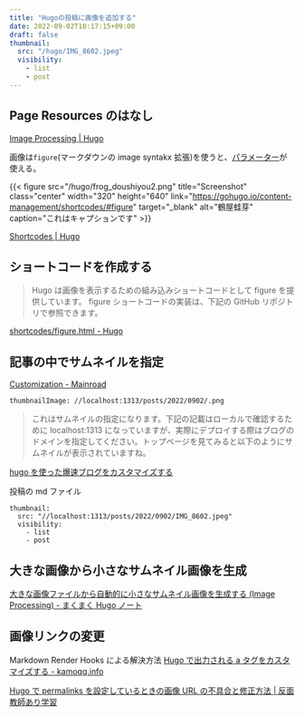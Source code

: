 ```yaml
---
title: "Hugoの投稿に画像を追加する"
date: 2022-09-02T10:17:15+09:00
draft: false
thumbnail:
  src: "/hugo/IMG_8602.jpeg"
  visibility:
    - list
    - post
---
```


## Page Resources のはなし

[Image Processing \| Hugo](https://gohugo.io/content-management/image-processing/#page-resources)

画像は`figure`(マークダウンの image syntakx 拡張)を使うと、[パラメーター](target="_blank")が使える。

{{< figure
src="/hugo/frog_doushiyou2.png"
title="Screenshot"
class="center"
width="320"
height="640"
link="https://gohugo.io/content-management/shortcodes/#figure"
target="_blank"
alt="鶴屋蛙芽"
caption="これはキャプションです" >}}

[Shortcodes \| Hugo](https://gohugo.io/content-management/shortcodes/#figure)

## ショートコードを作成する

> Hugo は画像を表示するための組み込みショートコードとして figure を提供しています。 figure ショートコードの実装は、下記の GitHub リポジトリで参照できます。

[shortcodes/figure\.html \- Hugo](https://github.com/gohugoio/hugo/blob/aba2647c152ffff927f42523b77ee6651630cd67/tpl/tplimpl/embedded/templates/shortcodes/figure.html)

## 記事の中でサムネイルを指定

[Customization \- Mainroad](https://mainroad-demo.netlify.app/docs/customization/)

```
thumbnailImage: //localhost:1313/posts/2022/0902/.png
```

> これはサムネイルの指定になります。下記の記載はローカルで確認するために localhost:1313 になっていますが、実際にデプロイする際はブログのドメインを指定してください。トップページを見てみると以下のようにサムネイルが表示されていますね。

[hugo を使った爆速ブログをカスタマイズする](https://zenn.dev/harachan/articles/21d8f3a9f2ca4e)

投稿の md ファイル

```
thumbnail:
  src: "//localhost:1313/posts/2022/0902/IMG_8602.jpeg"
  visibility:
    - list
    - post
```

## 大きな画像から小さなサムネイル画像を生成

[大きな画像ファイルから自動的に小さなサムネイル画像を生成する \(Image Processing\) \- まくまく Hugo ノート](https://maku77.github.io/hugo/misc/image-processing.html)

## 画像リンクの変更

Markdown Render Hooks による解決方法
[Hugo で出力される a タグをカスタマイズする \- kamoqq\.info](https://kamoqq.info/post/hugo-render-hook-templates/)

[Hugo で permalinks を設定しているときの画像 URL の不具合と修正方法 \| 反面教師あり学習](https://blog.eqseqs.work/2021/05/15/133033/)
